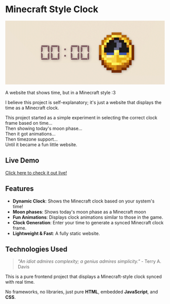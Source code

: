 # Minecraft Style Clock

![An animated banner showing a digital clock synced with the Minecraft clock](assets/banner.gif)

A website that shows time, but in a Minecraft style :3

I believe this project is self-explanatory; it's just a website that displays the time as a Minecraft clock.

This project started as a simple experiment in selecting the correct clock frame based on time...  
Then showing today's moon phase...  
Then it got animations...  
Then timezone support...  
Until it became a fun little website.

## Live Demo

[Click here to check it out live!](https://mcclock.azizcloud.dev/)

## Features
- **Dynamic Clock**: Shows the Minecraft clock based on your system's time!
- **Moon phases**: Shows today's moon phase as a Minecraft moon
- **Fun Animations**: Displays clock animations similar to those in the game.
- **Clock Generation**: Enter your time to generate a synced Minecraft clock frame.
- **Lightweight & Fast**: A fully static website.

## Technologies Used

> *"An idiot admires complexity; a genius admires simplicity."* - Terry A. Davis

This is a pure frontend project that displays a Minecraft-style clock synced with real time.  

No frameworks, no libraries, just pure **HTML**, embedded **JavaScript**, and **CSS**.